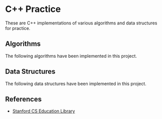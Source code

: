 # C++ Practice

These are C++ implementations of various algorithms and data structures for practice.

## Algorithms

The following algorithms have been implemented in this project.

## Data Structures

The following data structures have been implemented in this project.

## References

* [Stanford CS Education Library](http://cslibrary.stanford.edu/)
